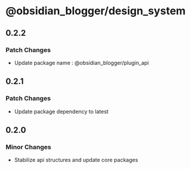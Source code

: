 # @obsidian_blogger/design_system

## 0.2.2

### Patch Changes

- Update package name : @obsidian_blogger/plugin_api

## 0.2.1

### Patch Changes

- Update package dependency to latest

## 0.2.0

### Minor Changes

- Stabilize api structures and update core packages
